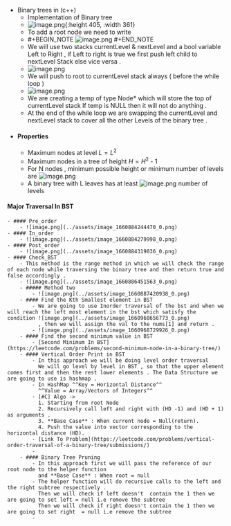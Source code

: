 - Binary trees in (c++)
	- Implementation of Binary tree
	- ![image.png](../assets/image_1659607586964_0.png){:height 405, :width 361}
	- To add a root node we need to write
	- #+BEGIN_NOTE
	  ![image.png](../assets/image_1659610293507_0.png) 
	  #+END_NOTE
	- We will use two stacks currentLevel & nextLevel and a bool variable Left to Right , if Left to right is true we first push left child to nextLevel Stack else vice versa .
	- ![image.png](../assets/image_1659610586551_0.png)
	- We will push to root to currentLevel stack always ( before the while loop )
	- ![image.png](../assets/image_1659610667948_0.png)
	- We are creating a temp of type Node* which will store the top of currentLevel stack If temp is NULL then it will not do anything .
	- At the end of the while loop we are swapping the currentLevel and nextLevel stack to cover all the other Levels of the binary tree .
- #### Properties
	- Maximum nodes at level $L = L^2$
	- Maximum nodes in a tree of height $H = H^2$ - 1
	- For N nodes , minimum possible height or minimum number of levels are ![image.png](../assets/image_1660870970820_0.png)
	- A binary tree with L leaves has at least ![image.png](../assets/image_1660871021465_0.png) number of levels
#### Major Traversal In BST
	- #### Pre_order
		- ![image.png](../assets/image_1660884244470_0.png)
	- #### In_order
		- ![image.png](../assets/image_1660884279998_0.png)
	- #### Post_order
		- ![image.png](../assets/image_1660884319036_0.png)
	- #### Check_BST
		- This method is the range method in which we will check the range of each node while traversing the binary tree and then return true and false accordingly .
		- ![image.png](../assets/image_1660886451563_0.png)
		- ##### Method two
			- ![image.png](../assets/image_1660887420938_0.png)
		- #### Find the Kth Smallest element in BST
			- We are going to use Inorder traversal of the bst and when we will reach the left most element in the bst which satisfy the condition ![image.png](../assets/image_1660968656773_0.png) 
			  , then we will assign the val to the nums[1] and return .
			- ![image.png](../assets/image_1660968729926_0.png)
		- #### Find the second minimum value in BST
			- [Second Minimum In BST](https://leetcode.com/problems/second-minimum-node-in-a-binary-tree/)
		- #### Vertical Order Print in BST
			- In this approach we will be doing level order traversal 
			  We will go level by level in BST , so that the upper element comes first and then the rest lower elements . The Data Structure we are going to use is hashmap .
			- In HashMap ^^Key = Horizontal Distance^^  
			  ^^Value = Array/Vectors of Integers^^
			- [#C] Algo ->
			  1. Starting from root Node 
			  2. Recursively call left and right with (HD -1) and (HD + 1) as arguments .
			  3. **Base Case** : When current node = Null(return).
			  4. Push the value into vector corresponding to the horizontal distance (HD).
			- [Link To Problem](https://leetcode.com/problems/vertical-order-traversal-of-a-binary-tree/submissions/)
			-
		- #### Binary Tree Pruning
			- In this approach first we will pass the reference of our root node to the helper function 
			  and **Base Case** : When root = null
			- The helper function will do recursive calls to the left and the right subtree respectively .
			  Then we will check if left doesn't  contain the 1 then we are going to set left = null i.e remove the subtree 
			  Then we will check if right doesn't contain the 1 then we are going to set right  = null i.e remove the subtree
			-